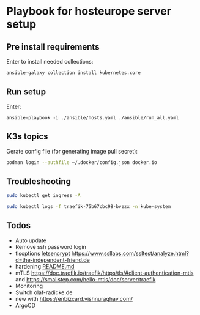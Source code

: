 Playbook for hosteurope server setup
====================================

Pre install requirements
------------------------

Enter to install needed collections:


```bash
ansible-galaxy collection install kubernetes.core
```


Run setup
---------


Enter:

```
ansible-playbook -i ./ansible/hosts.yaml ./ansible/run_all.yaml
```

K3s topics
----------


Gerate config file (for generating image pull secret):

```bash
podman login --authfile ~/.docker/config.json docker.io
```

Troubleshooting
---------------


```bash
sudo kubectl get ingress -A
```

```bash
sudo kubectl logs -f traefik-75b67cbc98-bvzzx -n kube-system
```



Todos
-----

- Auto update
- Remove ssh password login
- tlsoptions [letsencrypt](ansible/roles/k3s_deployment/tasks/letsencrypt.yaml) https://www.ssllabs.com/ssltest/analyze.html?d=the-independent-friend.de
- hardening [README.md](ansible/roles/k3s_install/README.md)
- mTLS https://doc.traefik.io/traefik/https/tls/#client-authentication-mtls and https://smallstep.com/hello-mtls/doc/server/traefik
- Monitoring
- Switch olaf-radicke.de
- new with https://enbizcard.vishnuraghav.com/ 
- ArgoCD
  